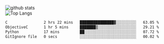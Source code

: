 ![github stats](https://github-readme-stats.vercel.app/api?username=AndreFerreira5&show_icons=true&theme=dark&count_private=true)
<br>
![Top Langs](https://github-readme-stats.vercel.app/api/top-langs/?username=AndreFerreira5&layout=compact&theme=dark)
<br>
<!--START_SECTION:waka-->

```txt
C                2 hrs 22 mins   ███████████████▓░░░░░░░░░   63.05 %
ObjectiveC       1 hr 5 mins     ███████▒░░░░░░░░░░░░░░░░░   29.21 %
Python           17 mins         ██░░░░░░░░░░░░░░░░░░░░░░░   07.72 %
GitIgnore file   0 secs          ░░░░░░░░░░░░░░░░░░░░░░░░░   00.02 %
```

<!--END_SECTION:waka-->
